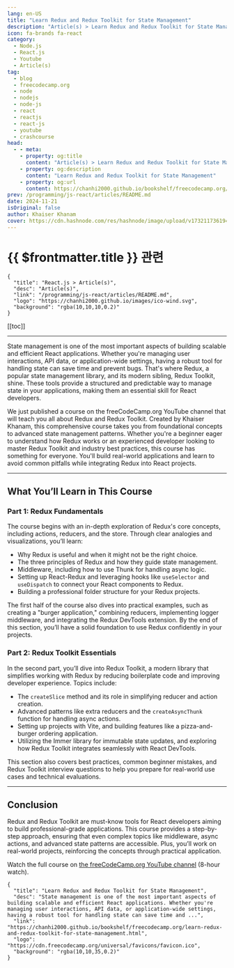 ```yaml
---
lang: en-US
title: "Learn Redux and Redux Toolkit for State Management"
description: "Article(s) > Learn Redux and Redux Toolkit for State Management"
icon: fa-brands fa-react
category:
  - Node.js
  - React.js
  - Youtube
  - Article(s)
tag:
  - blog
  - freecodecamp.org
  - node
  - nodejs
  - node-js
  - react
  - reactjs
  - react-js
  - youtube
  - crashcourse
head:
  - - meta:
    - property: og:title
      content: "Article(s) > Learn Redux and Redux Toolkit for State Management"
    - property: og:description
      content: "Learn Redux and Redux Toolkit for State Management"
    - property: og:url
      content: https://chanhi2000.github.io/bookshelf/freecodecamp.org/learn-redux-and-redux-toolkit-for-state-management.html
prev: /programming/js-react/articles/README.md
date: 2024-11-21
isOriginal: false
author: Khaiser Khanam
cover: https://cdn.hashnode.com/res/hashnode/image/upload/v1732117361940/ab139527-5428-4787-bd2c-c2f1336ece8a.png
---
```


# {{ $frontmatter.title }} 관련

```component VPCard
{
  "title": "React.js > Article(s)",
  "desc": "Article(s)",
  "link": "/programming/js-react/articles/README.md",
  "logo": "https://chanhi2000.github.io/images/ico-wind.svg",
  "background": "rgba(10,10,10,0.2)"
}
```

[[toc]]

---

<SiteInfo
  name="Learn Redux and Redux Toolkit for State Management"
  desc="State management is one of the most important aspects of building scalable and efficient React applications. Whether you're managing user interactions, API data, or application-wide settings, having a robust tool for handling state can save time and ..."
  url="https://freecodecamp.org/news/learn-redux-and-redux-toolkit-for-state-management"
  logo="https://cdn.freecodecamp.org/universal/favicons/favicon.ico"
  preview="https://cdn.hashnode.com/res/hashnode/image/upload/v1732117361940/ab139527-5428-4787-bd2c-c2f1336ece8a.png"/>

State management is one of the most important aspects of building scalable and efficient React applications. Whether you're managing user interactions, API data, or application-wide settings, having a robust tool for handling state can save time and prevent bugs. That's where Redux, a popular state management library, and its modern sibling, Redux Toolkit, shine. These tools provide a structured and predictable way to manage state in your applications, making them an essential skill for React developers.

We just published a course on the freeCodeCamp.org YouTube channel that will teach you all about Redux and Redux Toolkit. Created by Khaiser Khanam, this comprehensive course takes you from foundational concepts to advanced state management patterns. Whether you're a beginner eager to understand how Redux works or an experienced developer looking to master Redux Toolkit and industry best practices, this course has something for everyone. You'll build real-world applications and learn to avoid common pitfalls while integrating Redux into React projects.

---

## What You’ll Learn in This Course

### Part 1: Redux Fundamentals

The course begins with an in-depth exploration of Redux's core concepts, including actions, reducers, and the store. Through clear analogies and visualizations, you’ll learn:

- Why Redux is useful and when it might not be the right choice.
- The three principles of Redux and how they guide state management.
- Middleware, including how to use Thunk for handling async logic.
- Setting up React-Redux and leveraging hooks like `useSelector` and `useDispatch` to connect your React components to Redux.
- Building a professional folder structure for your Redux projects.

The first half of the course also dives into practical examples, such as creating a "burger application," combining reducers, implementing logger middleware, and integrating the Redux DevTools extension. By the end of this section, you’ll have a solid foundation to use Redux confidently in your projects.

### Part 2: Redux Toolkit Essentials

In the second part, you’ll dive into Redux Toolkit, a modern library that simplifies working with Redux by reducing boilerplate code and improving developer experience. Topics include:

- The `createSlice` method and its role in simplifying reducer and action creation.
- Advanced patterns like extra reducers and the `createAsyncThunk` function for handling async actions.
- Setting up projects with Vite, and building features like a pizza-and-burger ordering application.
- Utilizing the Immer library for immutable state updates, and exploring how Redux Toolkit integrates seamlessly with React DevTools.

This section also covers best practices, common beginner mistakes, and Redux Toolkit interview questions to help you prepare for real-world use cases and technical evaluations.

---

## Conclusion

Redux and Redux Toolkit are must-know tools for React developers aiming to build professional-grade applications. This course provides a step-by-step approach, ensuring that even complex topics like middleware, async actions, and advanced state patterns are accessible. Plus, you’ll work on real-world projects, reinforcing the concepts through practical application.

Watch the full course on [<FontIcon icon="fa-brands fa-youtube"/>the freeCodeCamp.org YouTube channel](https://youtu.be/SlC8941Wwrk) (8-hour watch).

<VidStack src="youtube/SlC8941Wwrk" />

<!-- TODO: add ARTICLE CARD -->
```component VPCard
{
  "title": "Learn Redux and Redux Toolkit for State Management",
  "desc": "State management is one of the most important aspects of building scalable and efficient React applications. Whether you're managing user interactions, API data, or application-wide settings, having a robust tool for handling state can save time and ...",
  "link": "https://chanhi2000.github.io/bookshelf/freecodecamp.org/learn-redux-and-redux-toolkit-for-state-management.html",
  "logo": "https://cdn.freecodecamp.org/universal/favicons/favicon.ico",
  "background": "rgba(10,10,35,0.2)"
}
```
